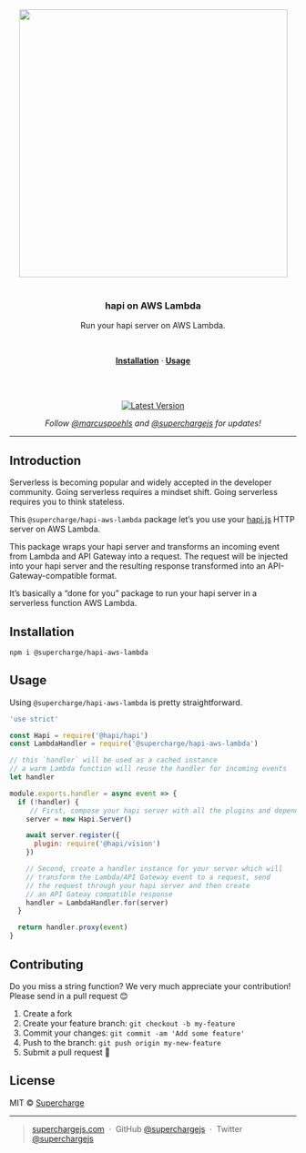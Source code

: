 <div align="center">
  <a href="https://superchargejs.com">
    <img width="471" style="max-width:100%;" src="https://superchargejs.com/images/supercharge-text.svg" />
  </a>
  <br/>
  <br/>
  <p>
    <h3>hapi on AWS Lambda</h3>
  </p>
  <p>
    Run your hapi server on AWS Lambda.
  </p>
  <br/>
  <p>
    <a href="#installation"><strong>Installation</strong></a> ·
    <a href="#usage"><strong>Usage</strong></a>
  </p>
  <br/>
  <br/>
  <p>
    <a href="https://www.npmjs.com/package/@supercharge/hapi-aws-lambda"><img src="https://img.shields.io/npm/v/@supercharge/hapi-aws-lambda.svg" alt="Latest Version"></a>
  </p>
  <p>
    <em>Follow <a href="http://twitter.com/marcuspoehls">@marcuspoehls</a> and <a href="http://twitter.com/superchargejs">@superchargejs</a> for updates!</em>
  </p>
</div>

---

## Introduction
Serverless is becoming popular and widely accepted in the developer community. Going serverless requires a mindset shift. Going serverless requires you to think stateless.

This `@supercharge/hapi-aws-lambda` package let’s you use your [hapi.js](https://hapi.dev) HTTP server on AWS Lambda.

This package wraps your hapi server and transforms an incoming event from Lambda and API Gateway into a request. The request will be injected into your hapi server and the resulting response transformed into an API-Gateway-compatible format.

It’s basically a “done for you” package to run your hapi server in a serverless function AWS Lambda.


## Installation

```
npm i @supercharge/hapi-aws-lambda
```


## Usage
Using `@supercharge/hapi-aws-lambda` is pretty straightforward.

```js
'use strict'

const Hapi = require('@hapi/hapi')
const LambdaHandler = require('@supercharge/hapi-aws-lambda')

// this `handler` will be used as a cached instance
// a warm Lambda function will reuse the handler for incoming events
let handler

module.exports.handler = async event => {
  if (!handler) {
     // First, compose your hapi server with all the plugins and dependencies
    server = new Hapi.Server()

    await server.register({
      plugin: require('@hapi/vision')
    })

    // Second, create a handler instance for your server which will
    // transform the Lambda/API Gateway event to a request, send
    // the request through your hapi server and then create
    // an API Gateay compatible response
    handler = LambdaHandler.for(server)
  }

  return handler.proxy(event)
}
```


## Contributing
Do you miss a string function? We very much appreciate your contribution! Please send in a pull request 😊

1.  Create a fork
2.  Create your feature branch: `git checkout -b my-feature`
3.  Commit your changes: `git commit -am 'Add some feature'`
4.  Push to the branch: `git push origin my-new-feature`
5.  Submit a pull request 🚀


## License
MIT © [Supercharge](https://superchargejs.com)

---

> [superchargejs.com](https://superchargejs.com) &nbsp;&middot;&nbsp;
> GitHub [@superchargejs](https://github.com/superchargejs/) &nbsp;&middot;&nbsp;
> Twitter [@superchargejs](https://twitter.com/superchargejs)
